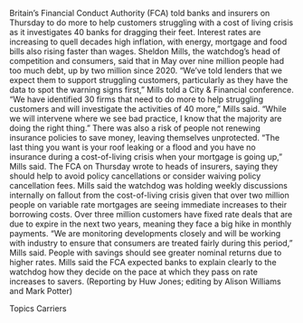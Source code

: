 Britain’s Financial Conduct Authority (FCA) told banks and insurers on Thursday to do more to help customers struggling with a cost of living crisis as it investigates 40 banks for dragging their feet.
Interest rates are increasing to quell decades high inflation, with energy, mortgage and food bills also rising faster than wages.
Sheldon Mills, the watchdog’s head of competition and consumers, said that in May over nine million people had too much debt, up by two million since 2020.
“We’ve told lenders that we expect them to support struggling customers, particularly as they have the data to spot the warning signs first,” Mills told a City & Financial conference.
“We have identified 30 firms that need to do more to help struggling customers and will investigate the activities of 40 more,” Mills said.
“While we will intervene where we see bad practice, I know that the majority are doing the right thing.”
There was also a risk of people not renewing insurance policies to save money, leaving themselves unprotected.
“The last thing you want is your roof leaking or a flood and you have no insurance during a cost-of-living crisis when your mortgage is going up,” Mills said.
The FCA on Thursday wrote to heads of insurers, saying they should help to avoid policy cancellations or consider waiving policy cancellation fees.
Mills said the watchdog was holding weekly discussions internally on fallout from the cost-of-living crisis given that over two million people on variable rate mortgages are seeing immediate increases to their borrowing costs.
Over three million customers have fixed rate deals that are due to expire in the next two years, meaning they face a big hike in monthly payments.
“We are monitoring developments closely and will be working with industry to ensure that consumers are treated fairly during this period,” Mills said.
People with savings should see greater nominal returns due to higher rates.
Mills said the FCA expected banks to explain clearly to the watchdog how they decide on the pace at which they pass on rate increases to savers.
(Reporting by Huw Jones; editing by Alison Williams and Mark Potter)

Topics
Carriers
